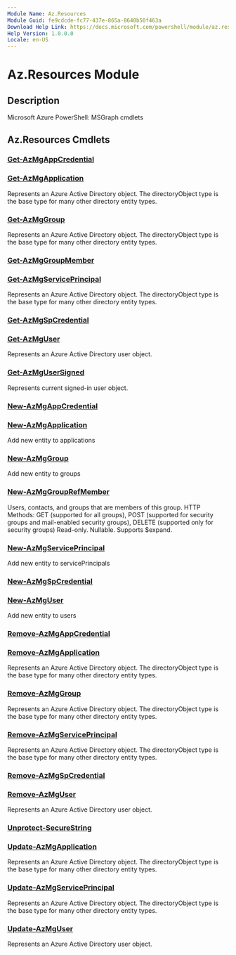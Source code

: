 ```yaml
---
Module Name: Az.Resources
Module Guid: fe9cdcde-fc77-437e-865a-8640b50f463a
Download Help Link: https://docs.microsoft.com/powershell/module/az.resources
Help Version: 1.0.0.0
Locale: en-US
---
```


# Az.Resources Module
## Description
Microsoft Azure PowerShell: MSGraph cmdlets

## Az.Resources Cmdlets
### [Get-AzMgAppCredential](Get-AzMgAppCredential.md)


### [Get-AzMgApplication](Get-AzMgApplication.md)
Represents an Azure Active Directory object.
The directoryObject type is the base type for many other directory entity types.

### [Get-AzMgGroup](Get-AzMgGroup.md)
Represents an Azure Active Directory object.
The directoryObject type is the base type for many other directory entity types.

### [Get-AzMgGroupMember](Get-AzMgGroupMember.md)


### [Get-AzMgServicePrincipal](Get-AzMgServicePrincipal.md)
Represents an Azure Active Directory object.
The directoryObject type is the base type for many other directory entity types.

### [Get-AzMgSpCredential](Get-AzMgSpCredential.md)


### [Get-AzMgUser](Get-AzMgUser.md)
Represents an Azure Active Directory user object.

### [Get-AzMgUserSigned](Get-AzMgUserSigned.md)
Represents current signed-in user object.

### [New-AzMgAppCredential](New-AzMgAppCredential.md)


### [New-AzMgApplication](New-AzMgApplication.md)
Add new entity to applications

### [New-AzMgGroup](New-AzMgGroup.md)
Add new entity to groups

### [New-AzMgGroupRefMember](New-AzMgGroupRefMember.md)
Users, contacts, and groups that are members of this group.
HTTP Methods: GET (supported for all groups), POST (supported for security groups and mail-enabled security groups), DELETE (supported only for security groups) Read-only.
Nullable.
Supports $expand.

### [New-AzMgServicePrincipal](New-AzMgServicePrincipal.md)
Add new entity to servicePrincipals

### [New-AzMgSpCredential](New-AzMgSpCredential.md)


### [New-AzMgUser](New-AzMgUser.md)
Add new entity to users

### [Remove-AzMgAppCredential](Remove-AzMgAppCredential.md)


### [Remove-AzMgApplication](Remove-AzMgApplication.md)
Represents an Azure Active Directory object.
The directoryObject type is the base type for many other directory entity types.

### [Remove-AzMgGroup](Remove-AzMgGroup.md)
Represents an Azure Active Directory object.
The directoryObject type is the base type for many other directory entity types.

### [Remove-AzMgServicePrincipal](Remove-AzMgServicePrincipal.md)
Represents an Azure Active Directory object.
The directoryObject type is the base type for many other directory entity types.

### [Remove-AzMgSpCredential](Remove-AzMgSpCredential.md)


### [Remove-AzMgUser](Remove-AzMgUser.md)
Represents an Azure Active Directory user object.

### [Unprotect-SecureString](Unprotect-SecureString.md)


### [Update-AzMgApplication](Update-AzMgApplication.md)
Represents an Azure Active Directory object.
The directoryObject type is the base type for many other directory entity types.

### [Update-AzMgServicePrincipal](Update-AzMgServicePrincipal.md)
Represents an Azure Active Directory object.
The directoryObject type is the base type for many other directory entity types.

### [Update-AzMgUser](Update-AzMgUser.md)
Represents an Azure Active Directory user object.

